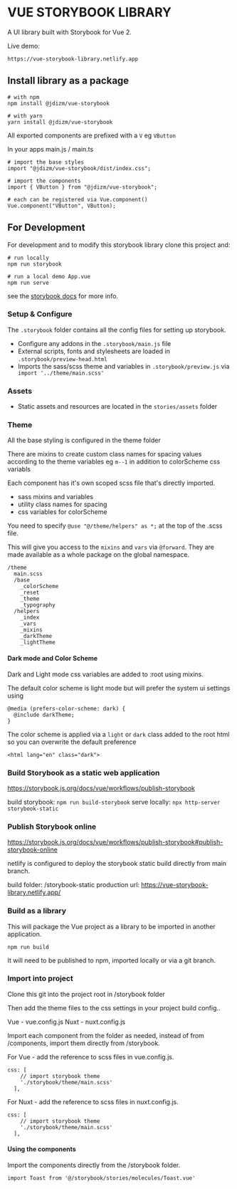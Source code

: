 # VUE STORYBOOK LIBRARY

A UI library built with Storybook for Vue 2.

Live demo:

```
https://vue-storybook-library.netlify.app
```

## Install library as a package

```
# with npm
npm install @jdizm/vue-storybook

# with yarn
yarn install @jdizm/vue-storybook
```

All exported components are prefixed with a `V` eg `VButton`

In your apps main.js / main.ts

```
# import the base styles
import "@jdizm/vue-storybook/dist/index.css";

# import the components
import { VButton } from "@jdizm/vue-storybook";

# each can be registered via Vue.component()
Vue.component("VButton", VButton);
```

## For Development

For development and to modify this storybook library clone this project and:

```
# run locally
npm run storybook

# run a local demo App.vue
npm run serve
```

see the [storybook docs](https://storybook.js.org/docs/vue/get-started/introduction) for more info.

### Setup & Configure

The `.storybook` folder contains all the config files for setting up storybook.

- Configure any addons in the `.storybook/main.js` file
- External scripts, fonts and stylesheets are loaded in `.storybook/preview-head.html`
- Imports the sass/scss theme and variables in `.storybook/preview.js` via ` import '../theme/main.scss'`

### Assets

- Static assets and resources are located in the `stories/assets` folder

### Theme

All the base styling is configured in the theme folder

There are mixins to create custom class names for spacing values according to the theme variables eg `m--1` in addition to colorScheme css variabls

Each component has it's own scoped scss file that's directly imported.

- sass mixins and variables
- utility class names for spacing
- css variables for colorScheme

You need to specify `@use "@/theme/helpers" as *;` at the top of the .scss file. 

This will give you access to the `mixins` and `vars` via `@forward`. They are made available as a whole package on the global namespace.

```
/theme
  main.scss
  /base
    _colorScheme
    _reset
    _theme
    _typography
  /helpers
    _index
    _vars
    _mixins
    _darkTheme
    _lightTheme
```
#### Dark mode and Color Scheme

Dark and Light mode css variables are added to :root using mixins.

The default color scheme is light mode but will prefer the system ui settings using 

```
@media (prefers-color-scheme: dark) {
  @include darkTheme;
}
```

The color scheme is applied via a `light` or `dark` class added to the root html so you can overwrite the default preference

```
<html lang="en" class="dark">
```

### Build Storybook as a static web application

<https://storybook.js.org/docs/vue/workflows/publish-storybook>

build storybook: `npm run build-storybook`
serve locally: `npx http-server storybook-static`

### Publish Storybook online

<https://storybook.js.org/docs/vue/workflows/publish-storybook#publish-storybook-online>

netlify is configured to deploy the storybook static build directly from main branch.

build folder: /storybook-static
production url: <https://vue-storybook-library.netlify.app/>

### Build as a library

This will package the Vue project as a library to be imported in another application.

```
npm run build
```

It will need to be published to npm, imported locally or via a git branch.

### Import into project

Clone this git into the project root in /storybook folder

Then add the theme files to the css settings in your project build config..

Vue - vue.config.js
Nuxt - nuxt.config.js

Import each component from the folder as needed, instead of from /components, import them directly from /storybook.

For Vue - add the reference to scss files in vue.config.js.

```config
css: [
    // import storybook theme
    './storybook/theme/main.scss'
  ],
```

For Nuxt - add the reference to scss files in nuxt.config.js.

```config
css: [
    // import storybook theme
    './storybook/theme/main.scss'
  ],
```

#### Using the components

Import the components directly from the /storybook folder.

```config
import Toast from '@/storybook/stories/molecules/Toast.vue'
```

